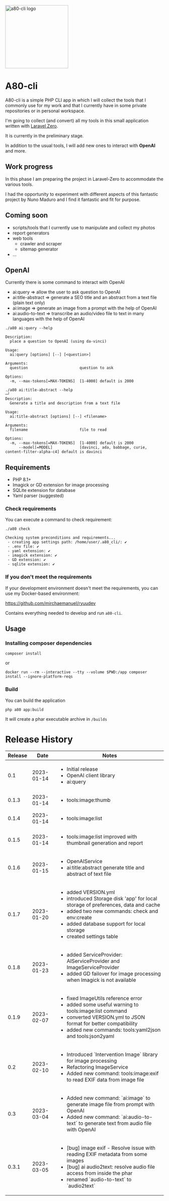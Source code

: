 <img src="https://user-images.githubusercontent.com/1971953/212487575-3d285e97-1aba-418d-8e5d-69e4caa39ec5.png" alt="a80-cli logo" height="200"/>

# A80-cli

A80-cli is a simple PHP CLI app in which I will collect the tools that I commonly use for my work and that I currently
have in some private repositories or in personal workspace.

I'm going to collect (and convert) all my tools in this small application written
with [Laravel Zero](https://github.com/laravel-zero/laravel-zero).

It is currently in the preliminary stage.

In addition to the usual tools, I will add new ones to interact with **OpenAI** and more.

## Work progress

In this phase I am preparing the project in Laravel-Zero to accommodate the various tools.

I had the opportunity to experiment with different aspects of this fantastic project by Nuno Maduro and I find it
fantastic and fit for purpose.

## Coming soon

- scripts/tools that I currently use to manipulate and collect my photos
- report generators
- web tools
    - crawler and scraper
    - sitemap generator
- ...

## OpenAI

Currently there is some command to interact with OpenAI

- ai:query => allow the user to ask question to OpenAI
- ai:title-abstract => generate a SEO title and an abstract from a text file (plain text only)
- ai:image => generate an image from a prompt with the help of OpenAI
- ai:audio-to-text => transcribe an audio/video file to text in many languages with the help of OpenAI

```
./a80 ai:query --help

Description:
  place a question to OpenAI (using da-vinci)

Usage:
  ai:query [options] [--] [<question>]

Arguments:
  question                       question to ask

Options:
  -m, --max-tokens[=MAX-TOKENS]  [1-4000] default is 2000
  
./a80 ai:title-abstract --help                                                                             ─╯
Description:
  Generate a title and description from a text file

Usage:
  ai:title-abstract [options] [--] <filename>

Arguments:
  filename                       file to read

Options:
  -m, --max-tokens[=MAX-TOKENS]  [1-4000] default is 2000
      --model[=MODEL]            [davinci, ada, babbage, curie, content-filter-alpha-c4] default is davinci

```

## Requirements

- PHP 8.1+
- Imagick or GD extension for image processing
- SQLite extension for database
- Yaml parser (suggested)

### Check requirements

You can execute a command to check requirement:

```
./a80 check

Checking system preconditions and requirements...
 - creating app settings path: /home/user/.a80_cli/: ✔
 - .env file: ✔
 - yaml extension: ✔
 - imagick extension: ✔
 - GD extension: ✔
 - sqlite extension: ✔
```

### If you don't meet the requirements

If your development environment doesn't meet the requirements, you can use my Docker-based environment:

https://github.com/mirchaemanuel/ryuudev

Contains everything needed to develop and run `a80-cli`.

## Usage

### Installing composer dependencies

```
composer install
```

or

```
docker run --rm --interactive --tty --volume $PWD:/app composer install --ignore-platform-reqs
```

### Build

You can build the application

```
php a80 app:build
```

It will create a phar executable archive in `/builds`

# Release History

<table>
    <thead>
    <tr>
        <th>Release</th>
        <th>Date</th>
        <th>Notes</th>
    </tr>
    </thead>
    <tbody>
    <tr>
        <td>0.1</td>
        <td>2023-01-14</td>
        <td>
            <ul>
                <li>Initial release</li>
                <li>OpenAI client library</li>
                <li>ai:query</li>
            </ul>
        </td>
    </tr>
    <tr>
        <td>0.1.3</td>
        <td>2023-01-14</td>
        <td>
            <ul>
                <li>tools:image:thumb</li>
            </ul>
        </td>
    </tr>
    <tr>
        <td>0.1.4</td>
        <td>2023-01-14</td>
        <td>
            <ul>
                <li>tools:image:list</li>
            </ul>
        </td>
    </tr>
    <tr>
        <td>0.1.5</td>
        <td>2023-01-14</td>
        <td>
            <ul>
                <li>tools:image:list improved with thumbnail generation and report</li>
            </ul>
        </td>
    </tr>
    <tr>
        <td>0.1.6</td>
        <td>2023-01-15</td>
        <td>
            <ul>
                <li>OpenAIService</li>
                <li>ai:title:abstract generate title and abstract of text file</li>
            </ul>
        </td>
    </tr>
    <tr>
        <td>0.1.7</td>
        <td>2023-01-20</td>
        <td>
            <ul>
                <li>added VERSION.yml</li>
                <li>introduced Storage disk &#039;app&#039; for local storage of preferences, data and cache</li>
                <li>added two new commands: check and env:create</li>
                <li>added database support for local storage</li>
                <li>created settings table</li>
            </ul>
        </td>
    </tr>
    <tr>
        <td>0.1.8</td>
        <td>2023-01-23</td>
        <td>
            <ul>
                <li>added ServiceProvider: AIServiceProvider and ImageServiceProvider</li>
                <li>added GD failover for image processing when Imagick is not available</li>
            </ul>
        </td>
    </tr>
    <tr>
        <td>0.1.9</td>
        <td>2023-02-07</td>
        <td>
            <ul>
                <li>fixed ImageUtils reference error</li>
                <li>added some useful warning to tools:image:list command</li>
                <li>converted VERSION.yml to JSON format for better compatibility</li>
                <li>added new commands: tools:yaml2json and tools:json2yaml</li>
            </ul>
        </td>
    </tr>
    <tr>
        <td>0.2</td>
        <td>2023-02-10</td>
        <td>
            <ul>
               <li>Introduced `Intervention Image` library for image processing</li>
               <li>Refactoring ImageService</li>
               <li>Added new command: tools:image:exif to read EXIF data from image file</li>
            </ul>
        </td>
    </tr>
    <tr>
        <td>0.3</td>
        <td>2023-03-04</td>
        <td>
            <ul>
               <li>Added new command: `ai:image` to generate image file from prompt with OpenAI</li>
               <li>Added new command: `ai:audio-to-text` to generate text from audio file with OpenAI</li>
            </ul>
        </td>
    </tr>
    <tr>
        <td>0.3.1</td>
        <td>2023-03-05</td>
        <td>
            <ul>
                <li>[bug] image exif - Resolve issue with reading EXIF metadata from some images</li>
                <li>[bug] ai audio2text: resolve audio file access from inside the phar</li>
                <li>renamed `audio-to-text` to `audio2text`</li>
            </ul>
        </td>
    </tr>
    </tbody>
</table>
